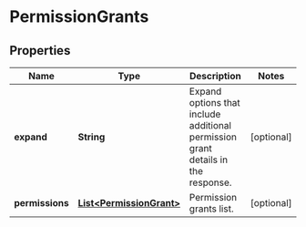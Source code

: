# PermissionGrants

## Properties
Name | Type | Description | Notes
------------ | ------------- | ------------- | -------------
**expand** | **String** | Expand options that include additional permission grant details in the response. |  [optional]
**permissions** | [**List&lt;PermissionGrant&gt;**](PermissionGrant.md) | Permission grants list. |  [optional]

